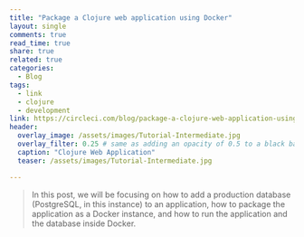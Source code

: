 ```yaml
---
title: "Package a Clojure web application using Docker"
layout: single
comments: true
read_time: true
share: true
related: true
categories:
  - Blog
tags:
  - link
  - clojure
  - development
link: https://circleci.com/blog/package-a-clojure-web-application-using-docker/
header:
  overlay_image: /assets/images/Tutorial-Intermediate.jpg
  overlay_filter: 0.25 # same as adding an opacity of 0.5 to a black background
  caption: "Clojure Web Application"
  teaser: /assets/images/Tutorial-Intermediate.jpg

---
```


> In this post, we will be focusing on how to add a production database (PostgreSQL, in this instance) to an application, how to package the application as a Docker instance, and how to run the application and the database inside Docker.
